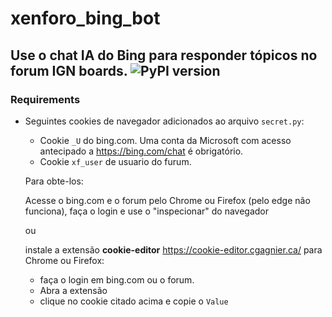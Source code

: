 # xenforo_bing_bot

## Use o chat IA do Bing para responder tópicos no forum IGN boards. <img alt="PyPI version" src="https://www.ignboards.com/styles/ign/ign/smilies/international-classic/lolsuper.gif">



### Requirements


- Seguintes cookies de navegador adicionados ao arquivo ```secret.py```:
  - Cookie ```_U``` do bing.com. Uma conta da Microsoft com acesso antecipado a https://bing.com/chat é obrigatório.
  - Cookie ```xf_user``` de usuario do furum.
  
  Para obte-los:
  
  Acesse o bing.com e o forum pelo Chrome ou Firefox (pelo edge não funciona), faça o login e use o "inspecionar" do navegador
  
  ou
  
  instale a extensão **cookie-editor** https://cookie-editor.cgagnier.ca/ para Chrome ou Firefox:
  - faça o login em bing.com ou o forum.
  - Abra a extensão
  - clique no cookie citado acima e copie o ```Value```
  
  
      
      
